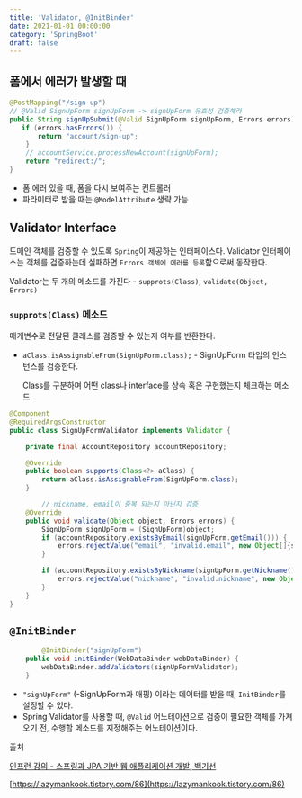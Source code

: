 ```yaml
---
title: 'Validator, @InitBinder'
date: 2021-01-01 00:00:00
category: 'SpringBoot'
draft: false
---  
```


## 폼에서 에러가 발생할 때

```java
@PostMapping("/sign-up")
// @Valid SignUpForm signUpForm -> signUpForm 유효성 검증해라
public String signUpSubmit(@Valid SignUpForm signUpForm, Errors errors) {
   if (errors.hasErrors()) {
       return "account/sign-up";
    }
    // accountService.processNewAccount(signUpForm);
    return "redirect:/";
}
```

- 폼 에러 있을 때, 폼을 다시 보여주는 컨트롤러
- 파라미터로 받을 때는 `@ModelAttribute` 생략 가능

## Validator Interface

도매인 객체를 검증할 수 있도록 `Spring`이 제공하는 인터페이스다. Validator 인터페이스는 객체를 검증하는데 실패하면 `Errors 객체에 에러를 등록`함으로써 동작한다.

Validator는 두 개의 메소드를 가진다 - `supprots(Class)`, `validate(Object, Errors)`

### `supprots(Class)` 메소드

매개변수로 전달된 클래스를 검증할 수 있는지 여부를 반환한다.

- `aClass.isAssignableFrom(SignUpForm.class);` - SignUpForm 타입의 인스턴스를 검증한다.

    Class를 구분하며 어떤 class나 interface를 상속 혹은 구현했는지 체크하는 메소드

```java
@Component
@RequiredArgsConstructor
public class SignUpFormValidator implements Validator {

    private final AccountRepository accountRepository;

    @Override
    public boolean supports(Class<?> aClass) {
        return aClass.isAssignableFrom(SignUpForm.class);
    }

		// nickname, email이 중복 되는지 아닌지 검증
    @Override
    public void validate(Object object, Errors errors) {
        SignUpForm signUpForm = (SignUpForm)object;
        if (accountRepository.existsByEmail(signUpForm.getEmail())) {
            errors.rejectValue("email", "invalid.email", new Object[]{signUpForm.getEmail()}, "이미 사용중인 이메일입니다.");
        }

        if (accountRepository.existsByNickname(signUpForm.getNickname())) {
            errors.rejectValue("nickname", "invalid.nickname", new Object[]{signUpForm.getEmail()}, "이미 사용중인 닉네임입니다.");
        }
    }
}
```

## `@InitBinder`

```java
		@InitBinder("signUpForm")
    public void initBinder(WebDataBinder webDataBinder) {
        webDataBinder.addValidators(signUpFormValidator);
    }
```

- `"signUpForm"` (-SignUpForm과 매핑) 이라는 데이터를 받을 때, `InitBinder`를 설정할 수 있다.
- Spring Validator를 사용할 때, `@Valid` 어노테이션으로 검증이 필요한 객체를 가져오기 전, 수행할 메소드를 지정해주는 어노테이션이다.

출처 

[인프런 강의 - 스프링과 JPA 기반 웹 애플리케이션 개발, 백기선]([https://www.inflearn.com/course/스프링-JPA-웹앱](https://www.inflearn.com/course/%EC%8A%A4%ED%94%84%EB%A7%81-JPA-%EC%9B%B9%EC%95%B1))

[https://lazymankook.tistory.com/86](https://lazymankook.tistory.com/86)
